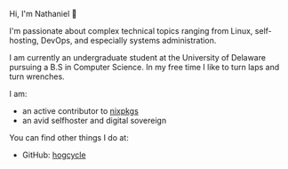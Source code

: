 Hi, I'm Nathaniel 👋

I'm passionate about complex technical topics ranging from Linux, self-hosting, DevOps, and especially systems administration.

I am currently an undergraduate student at the University of Delaware pursuing a B.S in Computer Science. In my free time I like to turn laps and turn wrenches. 

I am:
- an active contributor to [nixpkgs](https://search.nixos.org/packages)
- an avid selfhoster and digital sovereign


You can find other things I do at: 
- GitHub: [hogcycle](https://github.com/hogcycle)
